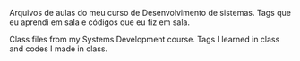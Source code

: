 Arquivos de aulas do meu curso de Desenvolvimento de sistemas. Tags que eu aprendi em sala e códigos que eu fiz em sala.

Class files from my Systems Development course. Tags I learned in class and codes I made in class.
